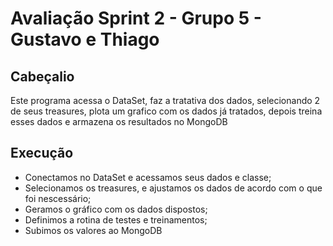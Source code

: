 # Avaliação Sprint 2 - Grupo 5 - Gustavo e Thiago

## Cabeçalio
 Este programa acessa o DataSet, faz a tratativa dos dados, selecionando 2 de seus treasures,
plota um grafico com os dados já tratados, depois treina esses dados e armazena os resultados no MongoDB

## Execução
- Conectamos no DataSet e acessamos seus dados e classe;
- Selecionamos os treasures, e ajustamos os dados de acordo com o que foi nescessário;
- Geramos o gráfico com os dados dispostos;
- Definimos a rotina de testes e treinamentos;
- Subimos os valores ao MongoDB
